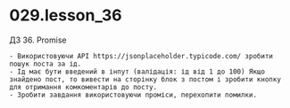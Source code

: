 # 029.lesson_36
ДЗ 36. Promise

    - Використовуючи API https://jsonplaceholder.typicode.com/ зробити пошук поста за ід.
    - Ід має бути введений в інпут (валідація: ід від 1 до 100) Якщо знайдено пост, то вивести на сторінку блок з постом і зробити кнопку для отримання комкоментарів до посту.
    - Зробити завдання використовуючи проміси, перехопити помилки.
